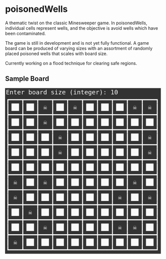 poisonedWells
=============

A thematic twist on the classic Minesweeper game. In poisonedWells, individual cells
represent wells, and the objective is avoid wells which have been contaminated.

The game is still in development and is not yet fully functional. A game board
can be produced of varying sizes with an assortment of randomly placed poisoned
wells that scales with board size.

Currently working on a flood technique for clearing safe regions.


## Sample Board

![sample 10x10 board](https://github.com/pertain/poisonedWells/blob/master/samples/board_sample.png)
